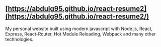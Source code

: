 ## [https://abdulg95.github.io/react-resume2](https://abdulg95.github.io/react-resume2/)

My personal website built using modern javascript with Node.js, React, Express, React-Router, Hot Module Reloading, Webpack and many other technologies.
